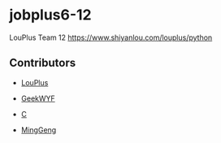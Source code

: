 # jobplus6-12

LouPlus Team 12 https://www.shiyanlou.com/louplus/python

## Contributors

* [LouPlus](https://github.com/LouPlus)
* [GeekWYF](https://github.com/GeekWYF)

* [C](https://github.com/sillysilly)
* [MingGeng](https://github.com/MingGeng)
